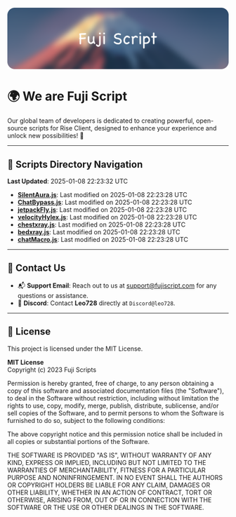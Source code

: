 ![Banner](.github/b.webp)

# 🌍 **We are Fuji Script**

Our global team of developers is dedicated to creating powerful, open-source scripts for Rise Client, designed to enhance your experience and unlock new possibilities! 🌟

---
<!-- SCRIPTS_NAVIGATION_START -->
## 📂 **Scripts Directory Navigation**

**Last Updated**: 2025-01-08 22:23:32 UTC

- **[SilentAura.js](scripts/SilentAura.js)**: Last modified on 2025-01-08 22:23:28 UTC
- **[ChatBypass.js](scripts/ChatBypass.js)**: Last modified on 2025-01-08 22:23:28 UTC
- **[jetpackFly.js](scripts/jetpackFly.js)**: Last modified on 2025-01-08 22:23:28 UTC
- **[velocityHylex.js](scripts/velocityHylex.js)**: Last modified on 2025-01-08 22:23:28 UTC
- **[chestxray.js](scripts/chestxray.js)**: Last modified on 2025-01-08 22:23:28 UTC
- **[bedxray.js](scripts/bedxray.js)**: Last modified on 2025-01-08 22:23:28 UTC
- **[chatMacro.js](scripts/chatMacro.js)**: Last modified on 2025-01-08 22:23:28 UTC

<!-- SCRIPTS_NAVIGATION_END -->

---

## 💬 **Contact Us**  
- 📬 **Support Email**: Reach out to us at [support@fujiscript.com](mailto:support@fujiscript.com) for any questions or assistance.  
- 💬 **Discord**: Contact **Leo728** directly at `Discord@leo728`.

---

## 📜 **License**

This project is licensed under the MIT License.  

**MIT License**  
Copyright (c) 2023 Fuji Scripts  

Permission is hereby granted, free of charge, to any person obtaining a copy of this software and associated documentation files (the "Software"), to deal in the Software without restriction, including without limitation the rights to use, copy, modify, merge, publish, distribute, sublicense, and/or sell copies of the Software, and to permit persons to whom the Software is furnished to do so, subject to the following conditions:  

The above copyright notice and this permission notice shall be included in all copies or substantial portions of the Software.  

THE SOFTWARE IS PROVIDED "AS IS", WITHOUT WARRANTY OF ANY KIND, EXPRESS OR IMPLIED, INCLUDING BUT NOT LIMITED TO THE WARRANTIES OF MERCHANTABILITY, FITNESS FOR A PARTICULAR PURPOSE AND NONINFRINGEMENT. IN NO EVENT SHALL THE AUTHORS OR COPYRIGHT HOLDERS BE LIABLE FOR ANY CLAIM, DAMAGES OR OTHER LIABILITY, WHETHER IN AN ACTION OF CONTRACT, TORT OR OTHERWISE, ARISING FROM, OUT OF OR IN CONNECTION WITH THE SOFTWARE OR THE USE OR OTHER DEALINGS IN THE SOFTWARE.  
